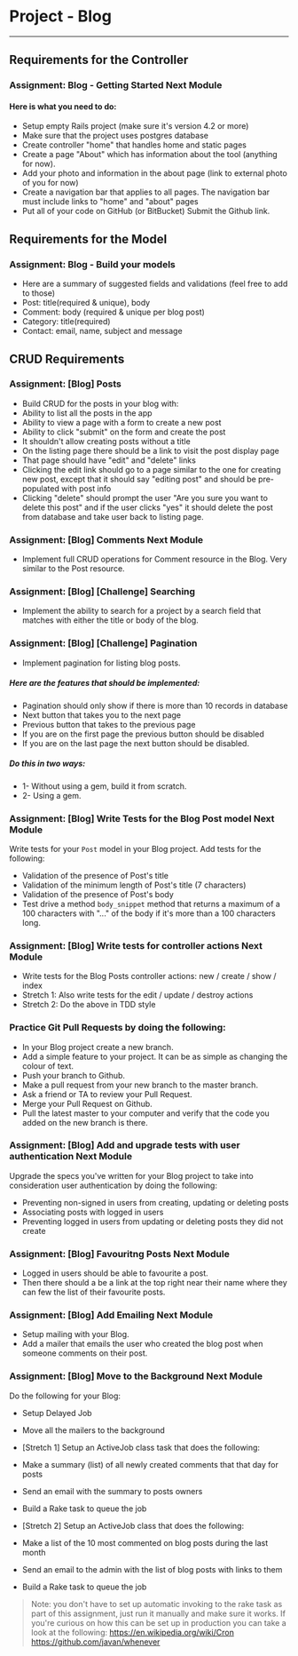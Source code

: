 # Project - Blog
---
## Requirements for the Controller

### Assignment: Blog - Getting Started Next Module

#### Here is what you need to do:

* Setup empty Rails project (make sure it's version 4.2 or more)
* Make sure that the project uses postgres database
* Create controller "home" that handles home and static pages
* Create a page "About" which has information about the tool (anything for now).
* Add your photo and information in the about page (link to external photo of you for now)
* Create a navigation bar that applies to all pages. The navigation bar must include links to "home" and "about" pages
* Put all of your code on GitHub (or BitBucket)
Submit the Github link.

## Requirements for the Model

### Assignment: Blog - Build your models

* Here are a summary of suggested fields and validations (feel free to add to those)
* Post: title(required & unique), body
* Comment: body (required & unique per blog post)
* Category: title(required)
* Contact: email, name, subject and message

## CRUD Requirements

### Assignment: [Blog] Posts

* Build CRUD for the posts in your blog with:
* Ability to list all the posts in the app
* Ability to view a page with a form to create a new post
* Ability to click "submit" on the form and create the post
* It shouldn't allow creating posts without a title
* On the listing page there should be a link to visit the post display page
* That page should have "edit" and "delete" links
* Clicking the edit link should go to a page similar to the one for creating new post, except that it should say "editing post" and should be pre-populated with post info
* Clicking "delete" should prompt the user "Are you sure you want to delete this post" and if the user clicks "yes" it should delete the post from database and take user back to listing page.

### Assignment: [Blog] Comments Next Module

* Implement full CRUD operations for Comment resource in the Blog. Very similar to the Post resource.

### Assignment: [Blog] [Challenge] Searching

* Implement the ability to search for a project by a search field that matches with either the title or body of the blog.

### Assignment: [Blog] [Challenge] Pagination

* Implement pagination for listing blog posts.

##### Here are the features that should be implemented:

* Pagination should only show if there is more than 10 records in database
* Next button that takes you to the next page
* Previous button that takes to the previous page
* If you are on the first page the previous button should be disabled
* If you are on the last page the next button should be disabled.

##### Do this in two ways:
* 1- Without using a gem, build it from scratch.
* 2- Using a gem.

### Assignment: [Blog] Write Tests for the Blog Post model Next Module

Write tests for your `Post` model in your Blog project.  Add tests for the following:

* Validation of the presence of Post's title
* Validation of the minimum length of Post's title (7 characters)
* Validation of the presence of Post's body
* Test drive a method `body_snippet` method that returns a maximum of a 100 characters with "..." of the body if it's more than a 100 characters long.

### Assignment: [Blog] Write tests for controller actions Next Module

* Write tests for the Blog Posts controller actions: new / create / show / index
* Stretch 1: Also write tests for the edit / update / destroy actions
* Stretch 2: Do the above in TDD style

### Practice Git Pull Requests by doing the following:

* In your Blog project create a new branch.
* Add a simple feature to your project. It can be as simple as changing the colour of text.
* Push your branch to Github.
* Make a pull request from your new branch to the master branch.
* Ask a friend or TA to review your Pull Request.
* Merge your Pull Request on Github.
* Pull the latest master to your computer and verify that the code you added on the new branch is there.

### Assignment: [Blog] Add and upgrade tests with user authentication Next Module

Upgrade the specs you've written for your Blog project to take into consideration user authentication by doing the following:

* Preventing non-signed in users from creating, updating or deleting posts
* Associating posts with logged in users
* Preventing logged in users from updating or deleting posts they did not create

### Assignment: [Blog] Favouritng Posts Next Module

* Logged in users should be able to favourite a post.
* Then there should a be a link at the top right near their name where they can few the list of their favourite posts.

### Assignment: [Blog] Add Emailing Next Module

* Setup mailing with your Blog.
* Add a mailer that emails the user who created the blog post when someone comments on their post.

### Assignment: [Blog] Move to the Background Next Module

Do the following for your Blog:
* Setup Delayed Job
* Move all the mailers to the background
* [Stretch 1] Setup an ActiveJob class task that does the following:

* Make a summary (list) of all newly created comments that that day for posts
* Send an email with the summary to posts owners
* Build a Rake task to queue the job
* [Stretch 2] Setup an ActiveJob class that does the following:

* Make a list of the 10 most commented on blog posts during the last month
* Send an email to the admin with the list of blog posts with links to them
* Build a Rake task to queue the job
> Note: you don't have to set up automatic invoking to the rake task as part of this assignment, just run it manually and make sure it works. If you're curious on how this can be set up in production you can take a look at the following:
https://en.wikipedia.org/wiki/Cron
https://github.com/javan/whenever
